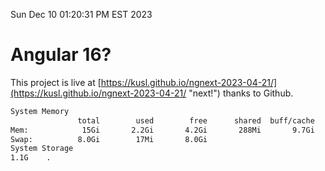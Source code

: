 Sun Dec 10 01:20:31 PM EST 2023

# Angular 16?


This project is live at [https://kusl.github.io/ngnext-2023-04-21/](https://kusl.github.io/ngnext-2023-04-21/ "next!") thanks to Github.

```bash
System Memory
               total        used        free      shared  buff/cache   available
Mem:            15Gi       2.2Gi       4.2Gi       288Mi       9.7Gi        13Gi
Swap:          8.0Gi        17Mi       8.0Gi
System Storage
1.1G	.
